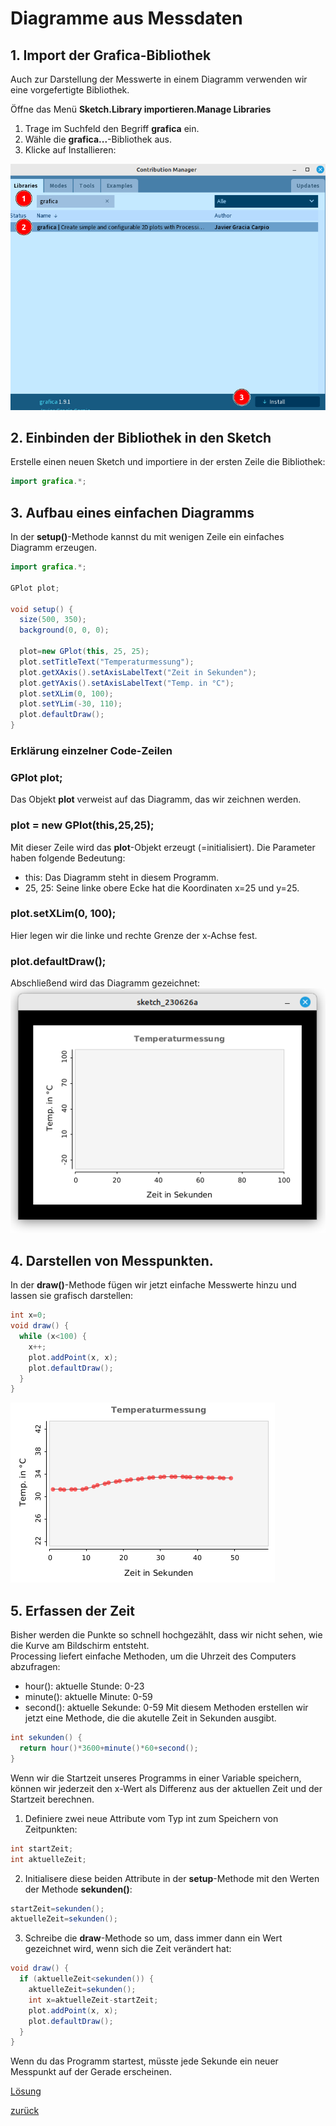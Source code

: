  <link rel="stylesheet" href="https://hi2272.github.io/StyleMD.css">
 
 # Diagramme aus Messdaten
 ## 1. Import der Grafica-Bibliothek
 Auch zur Darstellung der Messwerte in einem Diagramm verwenden wir eine vorgefertigte Bibliothek. 

 Öffne das Menü **Sketch.Library importieren.Manage Libraries**  

1. Trage im Suchfeld den Begriff **grafica** ein.  
2. Wähle die **grafica...**-Bibliothek aus.
3. Klicke auf Installieren:  

![Alt text](2023-06-26_08-20.png)

## 2. Einbinden der Bibliothek in den Sketch
Erstelle einen neuen Sketch und importiere in der ersten Zeile die Bibliothek:  
```Java
import grafica.*;
```

## 3. Aufbau eines einfachen Diagramms
In der **setup()**-Methode kannst du mit wenigen Zeile ein einfaches Diagramm erzeugen.
```Java
import grafica.*;

GPlot plot;

void setup() {
  size(500, 350);
  background(0, 0, 0);

  plot=new GPlot(this, 25, 25);
  plot.setTitleText("Temperaturmessung");
  plot.getXAxis().setAxisLabelText("Zeit in Sekunden");
  plot.getYAxis().setAxisLabelText("Temp. in °C");
  plot.setXLim(0, 100);
  plot.setYLim(-30, 110);
  plot.defaultDraw();
}
```
### Erklärung einzelner Code-Zeilen

### GPlot plot;
Das Objekt **plot** verweist auf das Diagramm, das wir zeichnen werden.
###  plot = new GPlot(this,25,25);
Mit dieser Zeile wird das **plot**-Objekt erzeugt (=initialisiert). Die Parameter haben folgende Bedeutung:
- this: Das Diagramm steht in diesem Programm.
- 25, 25: Seine linke obere Ecke hat die Koordinaten x=25 und y=25.
###   plot.setXLim(0, 100);
Hier legen wir die linke und rechte Grenze der x-Achse fest.
### plot.defaultDraw();
Abschließend wird das Diagramm gezeichnet:  
![Alt text](2023-06-26_09-07.png)
## 4. Darstellen von Messpunkten.
In der **draw()**-Methode fügen wir jetzt einfache Messwerte hinzu und lassen sie grafisch darstellen:
```Java
int x=0;
void draw() {
  while (x<100) {
    x++;
    plot.addPoint(x, x);
    plot.defaultDraw();
  }
}
```
![Alt text](2023-06-26_10-03.png)
## 5. Erfassen der Zeit
Bisher werden die Punkte so schnell hochgezählt, dass wir nicht sehen, wie die Kurve am Bildschirm entsteht.  
Processing liefert einfache Methoden, um die Uhrzeit des Computers abzufragen:  
- hour(): aktuelle Stunde: 0-23
- minute(): aktuelle Minute: 0-59
- second(): aktuelle Sekunde: 0-59
Mit diesem Methoden erstellen wir jetzt eine Methode, die die akutelle Zeit in Sekunden ausgibt.
``` Java
int sekunden() {
  return hour()*3600+minute()*60+second();
}
```
Wenn wir die Startzeit unseres Programms in einer Variable speichern, können wir jederzeit den x-Wert als Differenz aus der aktuellen Zeit und der Startzeit berechnen.
1. Definiere zwei neue Attribute vom Typ int zum Speichern von Zeitpunkten:  
``` Java
int startZeit;
int aktuelleZeit;
```
2. Initialisere diese beiden Attribute in der **setup**-Methode mit den Werten der Methode **sekunden()**:
``` Java
startZeit=sekunden();
aktuelleZeit=sekunden();
``` 
3. Schreibe die **draw**-Methode so um, dass immer dann ein Wert gezeichnet wird, wenn sich die Zeit verändert hat:
``` Java
void draw() {
  if (aktuelleZeit<sekunden()) {
    aktuelleZeit=sekunden();
    int x=aktuelleZeit-startZeit;
    plot.addPoint(x, x);
    plot.defaultDraw();
  }
}
```
Wenn du das Programm startest, müsste jede Sekunde ein neuer Messpunkt auf der Gerade erscheinen.  


[Lösung](GraficaL.html)  

[zurück](../index.html)


    

